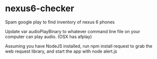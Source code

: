 nexus6-checker
==============

Spam google play to find inventory of nexus 6 phones

Update var audioPlayBinary to whatever command line file on your computer can play audio.  (OSX has afplay)

Assuming you have NodeJS installed, run npm install request to grab the web request library, and start the app with node alert.js
